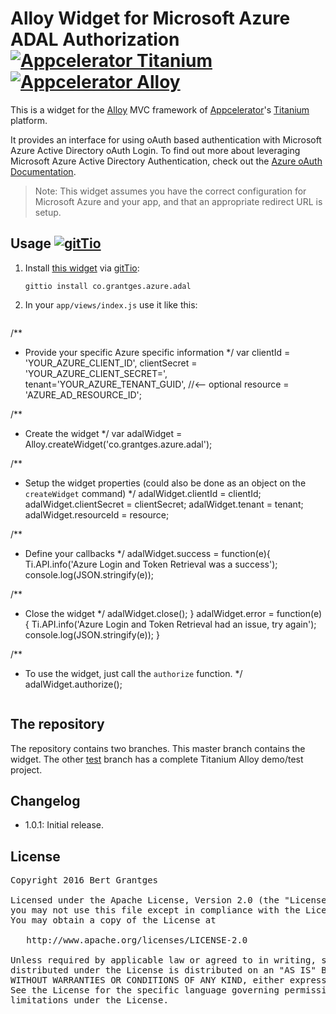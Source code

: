 # Alloy Widget for Microsoft Azure ADAL Authorization [![Appcelerator Titanium](http://www-static.appcelerator.com/badges/titanium-git-badge-sq.png)](http://appcelerator.com/titanium/) [![Appcelerator Alloy](http://www-static.appcelerator.com/badges/alloy-git-badge-sq.png)](http://appcelerator.com/alloy/)

This is a widget for the [Alloy](http://projects.appcelerator.com/alloy/docs/Alloy-bootstrap/index.html) MVC framework of [Appcelerator](http://www.appcelerator.com)'s [Titanium](http://www.appcelerator.com/platform) platform.

It provides an interface for using oAuth based authentication with Microsoft Azure Active Directory oAuth Login. To find out more about leveraging Microsoft Azure Active Directory Authentication, check out the [Azure oAuth Documentation](https://msdn.microsoft.com/en-us/library/azure/dn645545.aspx).

> Note: This widget assumes you have the correct configuration for Microsoft Azure and your app, and that an appropriate redirect URL is setup.

## Usage [![gitTio](http://gitt.io/badge.png)](http://gitt.io/component/co.grantges.azure.adal)

1. Install [this widget](http://gitt.io/component/co.grantges.azure.adal) via [gitTio](http://gitt.io):

	`gittio install co.grantges.azure.adal`

4. In your `app/views/index.js` use it like this:

	```
/**
 * Provide your specific Azure specific information
 */
var clientId = 'YOUR_AZURE_CLIENT_ID',
    clientSecret = 'YOUR_AZURE_CLIENT_SECRET=',
    tenant='YOUR_AZURE_TENANT_GUID',    //<-- optional
    resource = 'AZURE_AD_RESOURCE_ID';

/**
 * Create the widget
 */
var adalWidget = Alloy.createWidget('co.grantges.azure.adal');

/**
 * Setup the widget properties (could also be done as an object on the `createWidget` command)
 */
adalWidget.clientId = clientId;
adalWidget.clientSecret = clientSecret;
adalWidget.tenant = tenant;
adalWidget.resourceId = resource;

/**
 * Define your callbacks
 */
adalWidget.success = function(e){
  Ti.API.info('Azure Login and Token Retrieval was a success');
  console.log(JSON.stringify(e));

  /**
   * Close the widget
   */
   adalWidget.close();
}
adalWidget.error = function(e){
  Ti.API.info('Azure Login and Token Retrieval had an issue, try again');
  console.log(JSON.stringify(e));
}

/**
 * To use the widget, just call the `authorize` function.
 */
adalWidget.authorize();
	```

## The repository
The repository contains two branches. This master branch contains the widget. The other [test](https://github.com/grantges/co.grantges.azure.adal/tree/test) branch has a complete Titanium Alloy demo/test project.

## Changelog

- 1.0.1: Initial release.

## License

<pre>
Copyright 2016 Bert Grantges

Licensed under the Apache License, Version 2.0 (the "License");
you may not use this file except in compliance with the License.
You may obtain a copy of the License at

   http://www.apache.org/licenses/LICENSE-2.0

Unless required by applicable law or agreed to in writing, software
distributed under the License is distributed on an "AS IS" BASIS,
WITHOUT WARRANTIES OR CONDITIONS OF ANY KIND, either express or implied.
See the License for the specific language governing permissions and
limitations under the License.
</pre>
